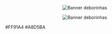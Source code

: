 <p align="center">
  <img src="https://capsule-render.vercel.app/api?type=venom&height=300&color=FF91A4&text=deborinhas&textBg=false&fontColor=A8D5BA&section=header&reversal=false" alt="Banner deborinhas"/>
</p>

<p align="center">
  <img src="https://capsule-render.vercel.app/api?type=waving&height=300&color=gradient&gradientColor=%23FF91A4,%23A8D5BA&text=Input%20text" alt="Banner deborinhas"/>
</p>


#FF91A4  #A8D5BA
